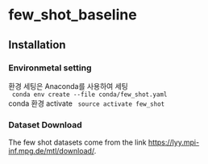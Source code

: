 # few_shot_baseline

## Installation
### Environmetal setting
환경 세팅은 Anaconda를 사용하여 세팅   
<code> conda env create --file conda/few_shot.yaml </code>   
conda 환경 activate
<code> source activate few_shot </code>
### Dataset Download
The few shot datasets come from the link https://lyy.mpi-inf.mpg.de/mtl/download/.
